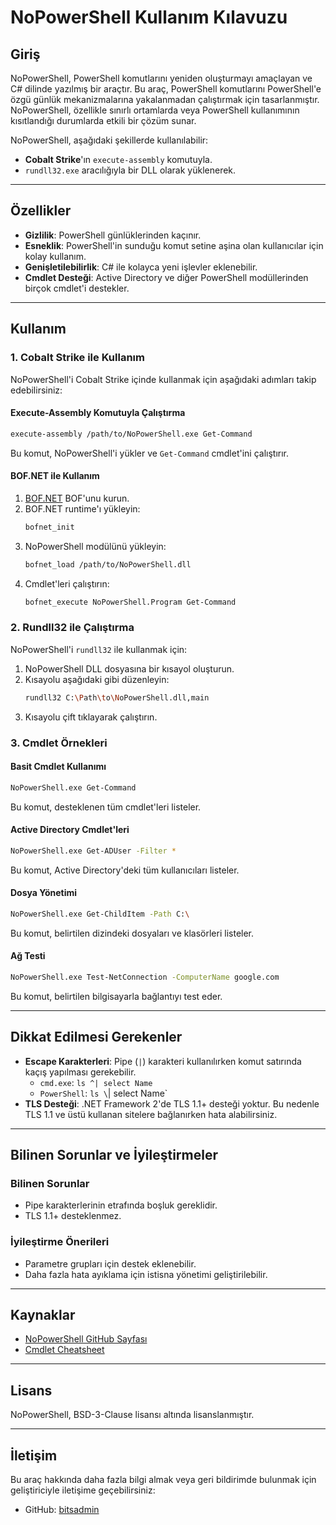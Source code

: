 # NoPowerShell Kullanım Kılavuzu

## Giriş
NoPowerShell, PowerShell komutlarını yeniden oluşturmayı amaçlayan ve C# dilinde yazılmış bir araçtır. Bu araç, PowerShell komutlarını PowerShell'e özgü günlük mekanizmalarına yakalanmadan çalıştırmak için tasarlanmıştır. NoPowerShell, özellikle sınırlı ortamlarda veya PowerShell kullanımının kısıtlandığı durumlarda etkili bir çözüm sunar. 

NoPowerShell, aşağıdaki şekillerde kullanılabilir:
- **Cobalt Strike**'ın `execute-assembly` komutuyla.
- `rundll32.exe` aracılığıyla bir DLL olarak yüklenerek.

---

## Özellikler
- **Gizlilik**: PowerShell günlüklerinden kaçınır.
- **Esneklik**: PowerShell'in sunduğu komut setine aşina olan kullanıcılar için kolay kullanım.
- **Genişletilebilirlik**: C# ile kolayca yeni işlevler eklenebilir.
- **Cmdlet Desteği**: Active Directory ve diğer PowerShell modüllerinden birçok cmdlet'i destekler.

---

## Kullanım

### 1. **Cobalt Strike ile Kullanım**
NoPowerShell'i Cobalt Strike içinde kullanmak için aşağıdaki adımları takip edebilirsiniz:

#### Execute-Assembly Komutuyla Çalıştırma
```bash
execute-assembly /path/to/NoPowerShell.exe Get-Command
```
Bu komut, NoPowerShell'i yükler ve `Get-Command` cmdlet'ini çalıştırır.

#### BOF.NET ile Kullanım
1. [BOF.NET](https://github.com/CCob/BOF.NET) BOF'unu kurun.
2. BOF.NET runtime'ı yükleyin:
   ```bash
   bofnet_init
   ```
3. NoPowerShell modülünü yükleyin:
   ```bash
   bofnet_load /path/to/NoPowerShell.dll
   ```
4. Cmdlet'leri çalıştırın:
   ```bash
   bofnet_execute NoPowerShell.Program Get-Command
   ```

### 2. **Rundll32 ile Çalıştırma**
NoPowerShell'i `rundll32` ile kullanmak için:
1. NoPowerShell DLL dosyasına bir kısayol oluşturun.
2. Kısayolu aşağıdaki gibi düzenleyin:
   ```bash
   rundll32 C:\Path\to\NoPowerShell.dll,main
   ```
3. Kısayolu çift tıklayarak çalıştırın.

### 3. **Cmdlet Örnekleri**
#### Basit Cmdlet Kullanımı
```bash
NoPowerShell.exe Get-Command
```
Bu komut, desteklenen tüm cmdlet'leri listeler.

#### Active Directory Cmdlet'leri
```bash
NoPowerShell.exe Get-ADUser -Filter *
```
Bu komut, Active Directory'deki tüm kullanıcıları listeler.

#### Dosya Yönetimi
```bash
NoPowerShell.exe Get-ChildItem -Path C:\
```
Bu komut, belirtilen dizindeki dosyaları ve klasörleri listeler.

#### Ağ Testi
```bash
NoPowerShell.exe Test-NetConnection -ComputerName google.com
```
Bu komut, belirtilen bilgisayarla bağlantıyı test eder.

---

## Dikkat Edilmesi Gerekenler
- **Escape Karakterleri**: Pipe (`|`) karakteri kullanılırken komut satırında kaçış yapılması gerekebilir.
  - `cmd.exe`: `ls ^| select Name`
  - `PowerShell`: `ls \`| select Name`
- **TLS Desteği**: .NET Framework 2'de TLS 1.1+ desteği yoktur. Bu nedenle TLS 1.1 ve üstü kullanan sitelere bağlanırken hata alabilirsiniz.

---

## Bilinen Sorunlar ve İyileştirmeler
### Bilinen Sorunlar
- Pipe karakterlerinin etrafında boşluk gereklidir.
- TLS 1.1+ desteklenmez.

### İyileştirme Önerileri
- Parametre grupları için destek eklenebilir.
- Daha fazla hata ayıklama için istisna yönetimi geliştirilebilir.

---

## Kaynaklar
- [NoPowerShell GitHub Sayfası](https://github.com/bitsadmin/nopowershell)
- [Cmdlet Cheatsheet](https://github.com/bitsadmin/nopowershell/blob/master/CHEATSHEET.md)

---

## Lisans
NoPowerShell, BSD-3-Clause lisansı altında lisanslanmıştır.

---

## İletişim
Bu araç hakkında daha fazla bilgi almak veya geri bildirimde bulunmak için geliştiriciyle iletişime geçebilirsiniz:
- GitHub: [bitsadmin](https://github.com/bitsadmin)
